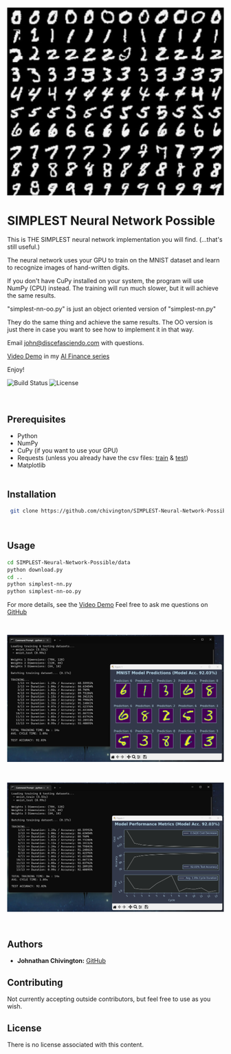 <p align="center">
 <img width='600' src='https://github.com/chivington/SIMPLEST-Neural-Network-Possible/blob/main/imgs/banner.png' alt='MNIST Digits'/>
</p>

# SIMPLEST Neural Network Possible
This is THE SIMPLEST neural network implementation you will find. (...that's still useful.)

The neural network uses your GPU to train on the MNIST dataset and learn to recognize images of hand-written digits.

If you don't have CuPy installed on your system, the program will use NumPy (CPU) instead. The training will run much slower, but it will achieve the same results.

"simplest-nn-oo.py" is just an object oriented version of "simplest-nn.py"

They do the same thing and achieve the same results. The OO version is just there in case you want to see how to implement it in that way.

Email john@discefasciendo.com with questions.

[Video Demo](https://youtube.com/@discefasciendo/video) in my [AI Finance series](https://youtube.com/@discefasciendo/playlist)

Enjoy!

![Build Status](https://img.shields.io/badge/build-Stable-green.svg)
![License](https://img.shields.io/badge/license-NONE-green.svg)
<br/><br/><br/>

## Prerequisites
 * Python
 * NumPy
 * CuPy (if you want to use your GPU)
 * Requests (unless you already have the csv files: [train](https://pjreddie.com/media/files/mnist_train.csv) & [test](https://pjreddie.com/media/files/mnist_test.csv))
 * Matplotlib
<br/><br/>


## Installation
```bash
 git clone https://github.com/chivington/SIMPLEST-Neural-Network-Possible.git
```
<br/>

## Usage
```bash
cd SIMPLEST-Neural-Network-Possible/data
python download.py
cd ..
python simplest-nn.py
python simplest-nn-oo.py
```

For more details, see the [Video Demo](https://youtube.com/@discefasciendo)
Feel free to ask me questions on [GitHub](https://github.com/chivington)

<br/>
<p align="center">
 <img src='https://github.com/chivington/SIMPLEST-Neural-Network-Possible/blob/main/imgs/predictions.png' alt='Predictions'/>
</p><br/>

<p align="center">
 <img src='https://github.com/chivington/SIMPLEST-Neural-Network-Possible/blob/main/imgs/performance.png' alt='Performance'/>
</p>
<br/>


## Authors
* **Johnathan Chivington:** [GitHub](https://github.com/chivington)

## Contributing
Not currently accepting outside contributors, but feel free to use as you wish.

## License
There is no license associated with this content.
<br/><br/>

